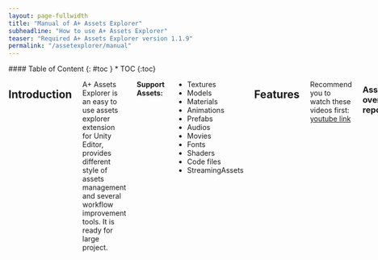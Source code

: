 ```yaml
---
layout: page-fullwidth
title: "Manual of A+ Assets Explorer"
subheadline: "How to use A+ Assets Explorer"
teaser: "Required A+ Assets Explorer version 1.1.9"
permalink: "/assetexplorer/manual"
---
```

<div class="row">
<div class="medium-4 medium-push-8 columns" markdown="1">
<div class="panel radius" markdown="1">
#### Table of Content 
{: #toc }
* TOC
{:toc}
</div>
</div><!-- /.medium-4.columns -->

<div class="medium-8 medium-pull-4 columns" markdown="1">

## Introduction

A+ Assets Explorer is an easy to use assets explorer extension for Unity Editor, provides different style of assets management and several workflow improvement tools. It is ready for large project.

__Support Assets:__

* Textures 
* Models 
* Materials 
* Animations 
* Prefabs
* Audios 
* Movies
* Fonts
* Shaders
* Code files
* StreamingAssets

## Features 

Recommend you to watch these videos first: [youtube link](https://www.youtube.com/watch?v=CqNHID7MUtU&list=PL3XG0iL-vL4WDXFvFHONBInQm__fQcWR5&index=2)

### Assets overview report

Click the __Overview__ Tab in Assets Explorer window. 

__NOTE:__ the full report will show only after we have alreay trigger a build from Unity Editor.


### Customize table headers

Follow below steps:

1. Open the setting dialog by Click the `Actions` dropdown in the Assets Explorer Window, and select `Change Table Headers` in drop down menu
2. Check/uncheck the checkbox of each header will make it show/hide

If you want to restore the default header settings, just __click the `Restore Default Header Settings` button__.

### Delete assets

Select the assets you want to delete by check the CheckBox of the rows and __Click the `Remove` button__ in the Assets Explorer Window.

### Export Data to CSV

Via the Menu __Tools__ -> __A+ Assets Explorer__ -> __Data Exporter__ -> __Export as CSV...__.

### Find unused assets

Select the __Find unused assets__ menu item from the __A+ Assets Explorer__ menu in Unity Editor, press __Ok__ in pop up dialog. 

__NOTE:__ 

1. This feature is base on the build report of Unity, so it means the unused assets will not package into game application for current build target platform
2. __Just a reminder for you that__ double check the assets before delete it. Because the assets will not goes into game applicaiton, not means it's not used in Editor mode or other build target platform.

### Find References in Project

Find the references of the selected assets, the inverse operation of __Find Dependencies__ which Unity provide.

### Find References By Type

Find the specified type references of selected assets. For eaxmple, if you select __By Modal__, the result will only contains model assets.

### Locate assets in Unity

There are two scenarios:

* __Double click a row__ will ping the asset in Project Window of Unity Editor
* __Select rows (one or more)__ and then __click the `Location` button__ in the Assets Explorer Window

### Multiple Selection

There are 4 ways to select assets in Assets Explorer:

* Check the `checkbox` in the front of a row
* Select all assets by check the `checkbox` in the table header
* __SHIFT + Left mouse button click__ to range selection
* __`CTRL` (on Windows)/`CMD` (On macOS/OSX) + Left mouse button click__ to toggle row selection

### Quick Selection

There three options now:

* __Select All:__ Click the `Actions` dropdown in the Assets Explorer Window, and select `Select All` in drop down menu
* __Deselect All:__ Click the `Actions` dropdown in the Assets Explorer Window, and select `Deselect All` in drop down menu
* __Select Unused Assets:__ 
    * Method One: Click the `Actions` dropdown in the Assets Explorer Window, and select `Deselect All` in drop down menu
    * Method Two: Click the `Select Unused Assets` Button on the toolbar

### Open Asset Explorer

Three ways to open Asset Explorer

* Select the __Tools__ -> __Assets Explorer__ menu item from the __Tools__ -> __A+ Assets Explorer__ menu in Unity Editor   
* Press shortcut __Cmd + SHIFT + W__ in macOS (i.e. OSX) or __Ctrl + SHIFT + W__ on Windows
* Right click the Project of Unity Editor, select __A+ Assets Explorer__ in pop up context menu

### Refresh table

Click the `Refresh` button in the Assets Explorer Window

### Refresh Cache data

There are two ways to do this:

1. Select __Tools__ -> __A+ Assets Explorer__ -> __Refresh Cache__
2. In Assets Explorer, Click the `Actions` dropdown in the Assets Explorer Window, and select `Refresh Cache data` in drop down menu

### Rename Assets

Reame Tool will rename the selected assets only, with live preview. Four groups option will apply to the asset name:

* __Search And Replace:__ Search chars in name and replace with string provided. Search supports regular expression
* __Add:__ Prefix and suffix want to add to the new name 
* __Trimming:__ Trim the fist n chars and last n chars of the source name
* __Counter:__ The number append to the end of new name. __Digit__ is the minimize length of number string, default is 1. 
__Start__ is the start number, __Step__ is the number increse.

### Search Assets

Assets Explorer supports two ways to search your assets: 

1. search assets using Search UI 
2. type search condition directly in __Search Input__ on right corner of Asset Explorer UI.

Searching in Assets Explorer supports multiple asset properties. For each property, the search condition format is 

> \[AssetPropertyDataHeader]&nbsp; : &nbsp;\[>\|<] &nbsp;\[SearchValue]  

For the above format:

 - `[AssetPropertyDataHeader]` is the table header in Assets Explorer
 - `:` is Required, it connects data header and its value
 - `[>|<]` is not needed for `string` type property. For `number` type property, if it's not specified, it will default to `>`
 - `[SearchValue]` is the property value we want to search. For `string` type, if you have serveral keywords to search, use `|` to combine them

__NOTE:__ if there are no valid search format, the input string will trust as the search vaule of __Name__ property of assets.

__Search assets samples:__

* Below are samples for searching for textures:

> 1. `Name:icon` means searching the textures whose name __contains__ 'icon' chars
> 2. `StorageSize:>1024` means searching the textures whose storage size is larger than 1024 KB
> 3. `MaxSize:<2048` means searching the textures whose import parameter MaxSize is less than 2048

* For multiple conditions, each search condition will always be __`AND`__ logic. Take textures search for example:

> `StorageSize:>1000 KB MaxSize:>1024`  
>    
>  _means:_
>      
>  search the texture with storage size is larger than 1000KB __AND__ import parameter MaxSize is larger than 1024

* The multipe values sample:

> `Name: icon | body` means search the texture whose name __contains__ 'icon' __OR__ 'body'

A video demo also can found in <https://www.youtube.com/watch?v=yNE7V9UoOus>.

### Show In Assets Explorer

Show the selected assets in Assets Explorer. Its only works when Assets Explorer is open and the selected assets are same type.

### Select Assets in Selection

Filter the selection by type. 

## Workflow Improvemnts Tools

### Prefab Tools

Prefab Tool is a Utility to create/find prefabs, there are two entries to open the tool:

1. __GameObject__ -> __A+ Prefab Tools__
2. Right click on Hierarchy

Below is the description of each menu item.

Create group menu:

* __New If Needed with Connection:__ Create a new prefab if the selected object is not a prefab instance and then connect the selected object to the new prefab
* __New If Needed Without Connection:__ Create a new prefab if the selected object is not a prefab instance, but does not connect the selected object to the new prefab   
* __New Prefab With Connection:__ Always create a new prefab no matter the selected object is a prefab instance or not, and then connect the selected object to the new prefab(will break the existing one).
* __New Prefab Without Connection:__ Always create a new prefab no matter the selected object is a prefab instance or not, but does not connect the selected object to new prefab

Find group menu:

* __Find All Prefabs Instances:__ Find all prefab instances in Hierarchy 
* __Find Instances With Connection:__ Find all prefab instances which connected to prefab in Hierarchy
* __Find Disconnected Prefab Instances:__ Find all prefab instances which prefab connection are broken in Hierarchy
* __Find Missing Prefab Instances:__ Find all prefab instances whose prefab are missing. The ones with `(missing)` suffix in Hierarchy
* __Find Model Prefab Instances:__ Find all model prefab instances

Modification Group:

* __Apply All Selected Prefabs:__ Apply modification of all selected prefabs in Hierarchy
* __Revert All Selected Prefabs:__ Revert all modification of all selected prefabs in Hierarchy
* __Break Prefab Instances:__ Break all connection with prefabs for all selected objects

### Build Manager

Build Manager is a tool manage scenes and build settings.

More details see [this page](http://www.amlovey.com/SceneExplorer/).

### Quick Folder Opener

The Quick Folder Opener can following path in both of Windows and macOS.

* Application.dataPath
* Application.persistentDataPath
* Application.streamingAssetsPath
* Application.temporaryCachePath
* Asset Store Packages Folder
* Editor Application Path

## Preferences Item

### Color Theme

Currently Assets Explorer supports three theme:

* __Classic:__ White theme, it's default setting.
* __Personal:__ Grey theme, it's for Unity Personal Editor Skin.
* __Pro:__ Black theme, it's for Unity Profressional Editor Skin.

### Creating cache automatically

Whether creating cache automatically. 

* `Checked` for creating cache data automatically every time re-open project. 
* `Uncheck` for read cache data from local disk. If there are no cache data file exists, Assets Explor will create one. The is default setting

### Code File Extensions

Customize the code file extension. Format as `*.[extensions]`. For example, CSharp file is "*.cs". Using `;` to combine multiple code files.

### Using dockable window style

Whether using dockable window style.

* `Checked` for yes, dockable window style
* `Uncheck` for no and will using utility window. Utility windows will always be in front of normal windows, and will be hidden when user switches to another application


## Table Headers 

Below headers are support by A+ Assets Explorer currently. If you need more, welcome to send [email](mailto:amlovey@qq.com) to me.

### Textures

Headers | data type | Comments 
--- | --- | --- 
Name | string | File name of texture file 
FileSize | number | The file size of texture file
StorageSize | number | Storage size of texture file
RuntimeSize | number | Runtime size of texture file
MaxSize | number | Max size of texture
TextureFormat | string | Texture format
R&W | boolean | ReadWrite enable or not
MM | boolean | MipMap enabled or not
Type | string | Texture type
WidthInPixel | number | Width of texture in pixel
HeighInPixel | number | Height of texture in pixel
Width | number | Width of texture
Height | number | Height of texture
File Path | string | The file path of the texture file
Unused | boolean | Used in the game or not


### Models

Headers | data type | Comments 
--- | --- | ---
Name | string | File name of texture file 
FileSize | number | The file size of model file
VertexCount | number | Vertex count of model
Tris | number | Tris count of model
ScaleFactor | number | Scale factor of model
MeshCompress | boolean | Compress mesh or not
OptimizeMesh | boolean |  Optimize mesh
R/W Enable | boolean | Is readable or not
ImportBlendShapes | boolean | Should Unity import BlendShapes
GenerateColliders | boolean | Should Unity generate mesh colliders for all meshes
LightmapToUV2 | boolean | Generate lightmap UVs to UV2
SwapUVs | boolean | Swaps the 2 UV channels in meshes. Use if your diffuse texture use UVs from lightmap 
File Path | string | The file path of the model file
Unused | boolean | Used in the game or not

### Animations

Headers | data type | Comments
--- | --- | ---
Name | string | Name of animation
In File | string | In which file
Length | number | Frame Length 
FPS | number | Frame per second
LoopTime | boolean | Loop animation or not
LoopPose | boolean | Loop pose or not
CycleOffset | number | Cycle Offset
Path | string | The file path of animation file
Unused | boolean | Used in the game or not

### Audios

Headers | data type | Comments 
--- | --- | ---
Name | string | File name of audio file 
ImportedSize | number | The size after imported
FileSize | number | The file size of audio file
Ratio | number | Compress ratio
Frequency | number | Audio frequency
Compress Format | string | Compress format of audio
Duration | number | Duration of the audio
Quality | number | Quality of the audio 
Background | boolean | Run in background
File path | string | The file path of the audio file
Unused | boolean | Used in the game or not

### Movies

Headers | data type | Comments 
--- | --- | ---
Name | string | File name of movie file 
Approx | number | Approx size of the movie
Texture Size | number | Texture size of the movie
Quality | number | Quality of the movie
Duration | number | The duration of the movie
File Path | string | The file path of movies file
Unused | boolean |Used in the game or not

### Fonts

Headers | data type | Comments 
--- | --- | ---
Name | string | File name of font file 
FontNames | string | Font names
FileSize | number | File size of font file
RenderingMode | string |Rendering mode
Character | string | Character type
File Path | string | The file path of font file
Unused | boolean | Used in the game or not

### Materials

Headers | data type | Comments 
--- | --- | ---
Name | string | File name of material file 
FileSize | number | File size of material file
Type | string | The type of material: Material or Physics Material
Shader | string | The shader name that material used
File Path | string | The file path of material file
Unused | boolean | Used in the game or not

### Shaders

Headers | data type | Comments 
--- | --- | --- 
Name | string | Shader name
FileName | string | Name of shader file
FileSize | number | Size of shader file
RenderQueueText | string | Render Queue in text
RenderQueue | number | Render Queue in number
LOD | number | Level of Detail
VariantsIncluded | number | Shader variants only in scene
VariantsTotal | number | All shader variants
SurfaceShader | boolean | has surface shader or not
CastShadows | boolean | Cast shadows or not
IgnoreProjector | boolean | Ignore projector or not
DisableBatching | string | Batch is disabled or not
File Path | string | The file path of shader file
Unused | boolean | Used in the game or not

### StreamingAssets

Headers | data type | Comments
--- | --- | ---
Name | string | File name
FileSize | number | Size of file
File Path | string | The file path of file
Unused | boolean | Used in the game or not

### Code files

Headers | data type | Comments
--- | --- | --- 
Name | string | File name
FileSize | number | Size of file
File Path | string | The file path of file
Unused | boolean | Used in the game or not

## Known Issues

* Assets Explorer will not refresh data automatically sometimes after click `play` button or you change your scripts. Re-open the Assets Explor is a workaround for this issue for now. __This issue was fixed after v1.1.2.__
* Sometime, cache will broken by unexcepted operation and Assets Explorer will not display data. `Refresh cache data` will slove the issue.

## Get A+ Asset Explorer
[http://u3d.as/oSy](https://www.assetstore.unity3d.com/#!/content/57335/directpurchase?aid=1011lGoJ)

<iframe src="https://api.assetstore.unity3d.com/affiliate/embed/package/57335/widget-wide?aid=1011lGoJ" style="width:600px; height:130px; border:0px;"></iframe>
<br>
<br>

## Release note:

__2.0.0__

1. Add quick selection: Select all assets , deselect all assets and select unused assets 
2. Able to refresh cache in Asset Explorer 
3. Able to get assets in active scene 
4. Able to rename animation clip in fbx 
5. Move header setting to 'Actions' dropdow menu 
6. Fix some bugs 

__v1.1.9__

1. Supports Unity 5.5 
2. Add prefab tool which support bulk operations, like creating, apply and revert etc. 
3. Add rename tool which allows rename assets at one click 
4. Rename "Scene Explorer" To "Build Manager" 
5. Update UI to make it more sense 
6. Fix some bugs

__v1.1.8__

1. Able to export data to CSV file now 
2. Some bug fixes

__v1.1.7__

1. Add blacklist feature 
2. Add asset icon 
3. Add find references in Project or by type feateure 
4. Change default settings for windows style 
5. Update folder structure. Please delete and then reimport new A+ Assets Explorer assets. 
6. Reduce packages size 7. Improve profermance for syncing data after bulk edit assets. 
7. Some bugs fixes

__v1.1.6__

1. improve asset search feature. We can search multiple properties now. 
2. Update modal UI 
3. Reduce packages size 
4. fix some small bugs

## Offline Manual

* v1.1.9: <https://github.com/amloveyweb/amloveyweb.github.io/raw/master/docs/A%2B-Assets-Explorer-1.1.9-Manual.pdf>
* v2.0.0: <https://github.com/amloveyweb/amloveyweb.github.io/raw/master/docs/A%2B-Assets-Explorer-2.0.0-Manual.pdf>

<iframe src="https://api.assetstore.unity3d.com/affiliate/embed/list/top-paid/widget-wide-light?aid=1011lGoJ" style="width:600px; height:100px; border:0px;"></iframe>
</div><!-- /.medium-8.columns -->
</div><!-- /.row -->

